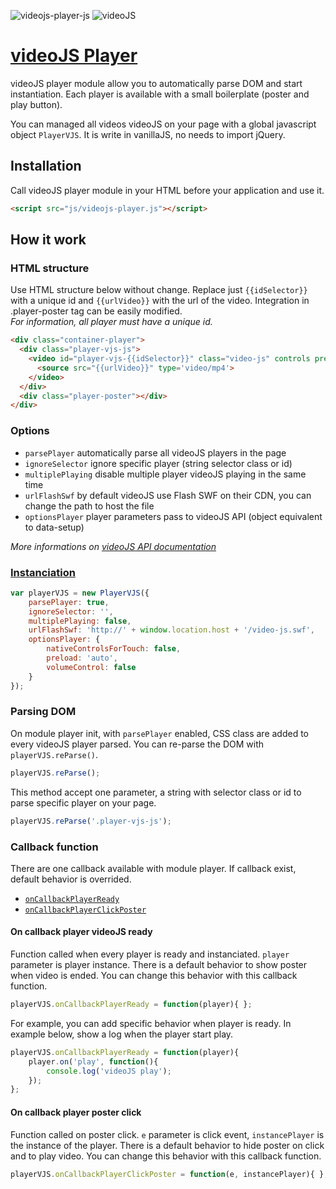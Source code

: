 ![videojs-player-js](https://img.shields.io/badge/videoJS_Player-v1.0.0-000000.svg?style=flat-square)
![videoJS](https://img.shields.io/badge/videoJS-v5.0.0+=-66A8CC.svg?style=flat-square)

# [videoJS Player](http://yoriiis.github.io/videojs-player)

videoJS player module allow you to automatically parse DOM and start instantiation. Each player is available with a small boilerplate (poster and play button).

You can managed all videos videoJS on your page with a global javascript object `PlayerVJS`. It is write in vanillaJS, no needs to import jQuery.

## Installation

Call videoJS player module in your HTML before your application and use it.

```html
<script src="js/videojs-player.js"></script>
```

## How it work

### HTML structure

Use HTML structure below without change. Replace just `{{idSelector}}` with a unique id and `{{urlVideo}}` with the url of the video. Integration in .player-poster tag can be easily modified.<br />
_For information, all player must have a unique id._

```html
<div class="container-player">
  <div class="player-vjs-js">
    <video id="player-vjs-{{idSelector}}" class="video-js" controls preload="auto" width="640" height="264">
      <source src="{{urlVideo}}" type='video/mp4'>
    </video>
  </div>
  <div class="player-poster"></div>
</div>
```

### Options

* `parsePlayer` automatically parse all videoJS players in the page
* `ignoreSelector` ignore specific player (string selector class or id)
* `multiplePlaying` disable multiple player videoJS playing in the same time
* `urlFlashSwf` by default videoJS use Flash SWF on their CDN, you can change the path to host the file
* `optionsPlayer` player parameters pass to videoJS API (object equivalent to data-setup)

_More informations on <a href="http://docs.videojs.com" title="videoJS API documentation" target="blank">videoJS API documentation_


### Instanciation

```javascript
var playerVJS = new PlayerVJS({
    parsePlayer: true,
    ignoreSelector: '',
    multiplePlaying: false,
    urlFlashSwf: 'http://' + window.location.host + '/video-js.swf',
    optionsPlayer: {
        nativeControlsForTouch: false,
        preload: 'auto',
        volumeControl: false
    }
});
```

### Parsing DOM

On module player init, with `parsePlayer` enabled, CSS class are added to every videoJS player parsed. You can re-parse the DOM with `playerVJS.reParse()`.

```javascript
playerVJS.reParse();
```

This method accept one parameter, a string with selector class or id to parse specific player on your page.

```javascript
playerVJS.reParse('.player-vjs-js');
```

### Callback function

There are one callback available with module player. If callback exist, default behavior is overrided.

* [`onCallbackPlayerReady`](#onCallbackPlayerVJSReady)
* [`onCallbackPlayerClickPoster`](#onCallbackPlayerClickPosterVJS)

#### <a name="onCallbackPlayerVJSReady"></a>On callback player videoJS ready

Function called when every player is ready and instanciated. `player` parameter is player instance. There is a default behavior to show poster when video is ended. You can change this behavior with this callback function.

```javascript
playerVJS.onCallbackPlayerReady = function(player){ };
```

For example, you can add specific behavior when player is ready. In example below, show a log when the player start play.

```javascript
playerVJS.onCallbackPlayerReady = function(player){
    player.on('play', function(){
        console.log('videoJS play');
    });
};
```

#### <a name="onCallbackPlayerClickPosterVJS"></a>On callback player poster click

Function called on poster click. `e` parameter is click event, `instancePlayer` is the instance of the player. There is a default behavior to hide poster on click and to play video. You can change this behavior with this callback function.

```javascript
playerVJS.onCallbackPlayerClickPoster = function(e, instancePlayer){ };
```